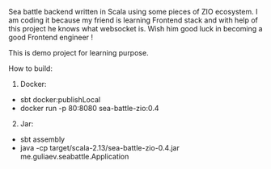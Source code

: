 Sea battle backend written in Scala using some pieces of ZIO ecosystem. 
I am coding it because my friend is learning Frontend stack and with help of this project he knows what websocket is.
Wish him good luck in becoming a good Frontend engineer !

This is demo project for learning purpose.

How to build: 
1. Docker:
- sbt docker:publishLocal
- docker run -p 80:8080 sea-battle-zio:0.4

2. Jar:
- sbt assembly
- java -cp target/scala-2.13/sea-battle-zio-0.4.jar me.guliaev.seabattle.Application